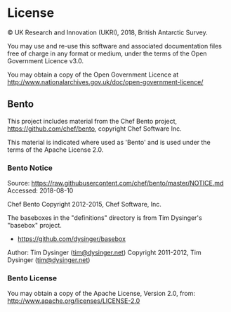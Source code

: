 # License

© UK Research and Innovation (UKRI), 2018, British Antarctic Survey.

You may use and re-use this software and associated documentation files free of charge in any format or medium, under 
the terms of the Open Government Licence v3.0.

You may obtain a copy of the Open Government Licence at http://www.nationalarchives.gov.uk/doc/open-government-licence/

## Bento

This project includes material from the Chef Bento project, https://github.com/chef/bento, copyright Chef Software Inc.

This material is indicated where used as 'Bento' and is used under the terms of the Apache License 2.0.

### Bento Notice

Source: https://raw.githubusercontent.com/chef/bento/master/NOTICE.md
Accessed: 2018-08-10

Chef Bento
Copyright 2012-2015, Chef Software, Inc.

The baseboxes in the "definitions" directory is from Tim Dysinger's
"basebox" project.

* https://github.com/dysinger/basebox

Author: Tim Dysinger (<tim@dysinger.net>)
Copyright 2011-2012, Tim Dysinger (<tim@dysinger.net>)

### Bento License

You may obtain a copy of the Apache License, Version 2.0, from: http://www.apache.org/licenses/LICENSE-2.0
